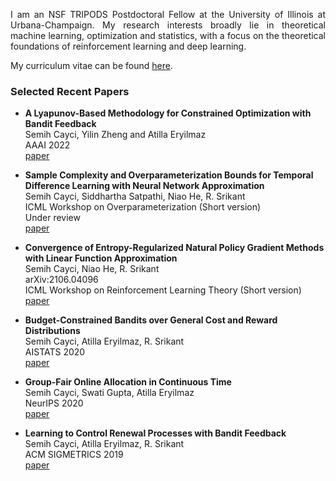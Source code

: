 <p align="justify">I am an NSF TRIPODS Postdoctoral Fellow at the University of Illinois at Urbana-Champaign. My research interests broadly lie in theoretical machine learning, optimization and statistics, with a focus on the theoretical foundations of reinforcement learning and deep learning.</p>

My curriculum vitae can be found [here](https://drive.google.com/file/d/1-H0KwS6_AMoKGYeVi1ZqOOS0mv3VuWt6/view?usp=sharing).

### Selected Recent Papers

- **A Lyapunov-Based Methodology for Constrained Optimization with Bandit Feedback**<br>
Semih Cayci, Yilin Zheng and Atilla Eryilmaz<br>
AAAI 2022<br>
[paper](https://arxiv.org/pdf/2106.05165.pdf)

- **Sample Complexity and Overparameterization Bounds for Temporal Difference Learning with Neural Network Approximation**<br>
Semih Cayci, Siddhartha Satpathi, Niao He, R. Srikant<br>
ICML Workshop on Overparameterization (Short version)<br>
Under review<br>
[paper](https://arxiv.org/pdf/2103.01391.pdf)

- **Convergence of Entropy-Regularized Natural Policy Gradient Methods with Linear Function Approximation**<br>
Semih Cayci, Niao He, R. Srikant<br>
arXiv:2106.04096<br>
ICML Workshop on Reinforcement Learning Theory (Short version)<br>
[paper](https://arxiv.org/pdf/2106.04096.pdf)

- **Budget-Constrained Bandits over General Cost and Reward Distributions**<br>
Semih Cayci, Atilla Eryilmaz, R. Srikant<br>
AISTATS 2020<br>
[paper](http://proceedings.mlr.press/v108/cayci20a/cayci20a-supp.pdf)

- **Group-Fair Online Allocation in Continuous Time**<br>
Semih Cayci, Swati Gupta, Atilla Eryilmaz<br>
NeurIPS 2020<br>
[paper](https://proceedings.neurips.cc/paper/2020/file/9ec0cfdc84044494e10582436e013e64-Paper.pdf)

- **Learning to Control Renewal Processes with Bandit Feedback**<br>
Semih Cayci, Atilla Eryilmaz, R. Srikant<br>
ACM SIGMETRICS 2019<br>
[paper](https://dl.acm.org/doi/pdf/10.1145/3341617.3326158)
